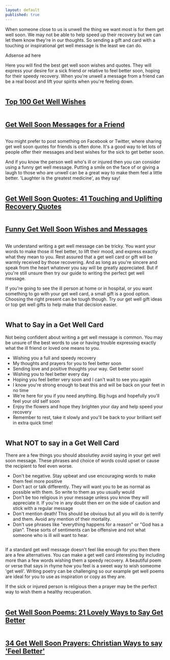 ```yaml
---
layout: default
published: true
---
```

<p>When someone close to us is unwell the thing we want most is for them get well soon. We may not be able to help speed up their recovery but we can let them know they're in our thoughts. So sending a gift and card with a touching or inspirational get well message is the least we can do. </p>

<p>
Adsense ad here
</p>

<p>
Here you will find the best get well soon wishes and quotes. They will express your desire for a sick friend or relative to feel better soon, hoping for their speedy recovery. When you're unwell a message from a friend can be a real boost and lift your spirits when you're feeling down.</p>

<div class="row">
  <div class="column">
<a href="/get-well-wishes"> <img class="img" src="/img/get-well-soon-wishes.png" alt="" /></a>
<h2><a class="page-link" href="/get-well-wishes">Top 100 Get Well Wishes</a></h2>
</div>

<div class="column">
<a href="/get-well-essages-for-a-friend"> <img class="img" src="/img/get-well-soon-messages-for-a-friend.png" alt="" /></a>
<h2><a class="page-link" href="/get-well-soon-messages-for-a-friend">Get Well Soon Messages for a Friend</a></h2>
</div>
</div>

<p>
You might prefer to post something on Facebook or Twitter, where sharing get well soon quotes for friends is often done. It's a good way to let lots of people offer their messages and best wishes for the sick to get better soon.
</p>

<p>
And if you know the person well who's ill or injured then you can consider using a funny get well message. Putting a smile on the face of or giving a laugh to those who are unwell can be a great way to make them feel a little better. 'Laughter is the greatest medicine', as they say!
</p>

<div class="row">
  <div class="column">
<a href="/get-well-wishes"> <img class="img" src="/img/get-well-soon-quotes.png" alt="" /></a><h2><a class="page-link" href="/get-well-soon-quotes/">Get Well Soon Quotes: 41 Touching and Uplifting Recovery Quotes</a></h2>
</div>

<div class="column">
<a href="/funny-get-well-soon-wishes"> <img class="img" src="/img/funny-get-well-wishes.png" alt="" /></a><h2><a class="page-link" href="/get-well-wishes">Funny Get Well Soon Wishes and Messages</a></h2>
</div>
</div>

<p>
We understand writing a get well message can be tricky. You want your words to make those ill feel better, to lift their mood, and express exactly what they mean to you. Rest assured that a get well card or gift will be warmly received by those recovering. And as long as you're sincere and speak from the heart whatever you say will be greatly appreciated. But if you're still unsure then try our guide to writing the perfect get well message.
</p>

<p>
If you're going to see the ill person at home or in hospital, or you want something to go with your get well card, a small gift is a good option. Choosing the right present can be tough though. Try our get well gift ideas or top get well gifts to help make that decision easier.
</p>

<div class="row">
  <div class="column">

<h2>What to Say in a Get Well Card</h2>
<p>
Not being confident about writing a get well message is common. You may be unsure of the best words to use or having trouble expressing exactly what the ill friend or loved one means to you.
</p>
<ul class="tick">
<li>Wishing you a full and speedy recovery</li>
<li>My thoughts and prayers for you to feel better soon</li>
<li>Sending love and positive thoughts your way. Get better soon!</li>
<li>Wishing you to feel better every day</li>
<li>Hoping you feel better very soon and I can't wait to see you again</li>
<li>I know you're strong enough to beat this and will be back on your feet in no time</li>
<li>We're here for you if you need anything. Big hugs and hopefully you'll feel your old self soon</li>
<li>Enjoy the flowers and hope they brighten your day and help speed your recovery</li>
<li>Remember to rest, take it slowly and you'll be back to your brilliant self in extra quick time!</li>
</ul>

</div>
 
<div class="column"> 
<h2>What NOT to say in a Get Well Card</h2>
<p>
There are a few things you should absolutley avoid saying in your get well soon message. These phrases and choice of words could upset or cause the recipient to feel even worse.
</p>
<ul class="cross">
<li>Don't be negative. Stay upbeat and use encouraging words to make them feel more positive</li>
<li>Don't act or talk differently. They will want you to be as normal as possible with them. So write to them as you usually would</li>
<li>Don't be too religious in your message unless you know they will appreciate it. If you're in any doubt then err on the side of caution and stick with a regular message</li>
<li>Don't mention death! This should be obvious but all you will do is terrify and them. Avoid any mention of their mortality.</li>
<li>Don't use phrases like "everything happens for a reason" or "God has a plan". These sorts of sentiments can be offensive and not what someone who is ill will want to hear.</li>
</ul>  
</div>
</div>

<p>If a standard get well message doesn't feel like enough for you then there are a few alternatives. You can make a get well card interesting by including more than a few words wishing them a speedy recovery. A beautiful poem or verse that says in rhyme how you feel is a sweet way to wish someome 'get well'. Writing poetry can be challenging so our example get well poems are ideal for you to use as inspiration or copy as they are.
</p>

<p>
If the sick or injured person is religious then a prayer may be the perfect way to wish them a healthy recuperation. 
</p>

<div class="row">
  <div class="column">
    <a href="/get-well-poems"> <img class="img" src="/img/get-well-poems.png" alt="" /></a><h2><a class="page-link" href="/get-well-poems">Get Well Soon Poems: 21 Lovely Ways to Say Get Better</a></h2>
</div>

<div class="row">
  <div class="column">
    <a href="/get-well-prayers"> <img class="img" src="/img/get-well-prayers.png" alt="" /></a><h2><a class="page-link" href="/get-well-prayers">34 Get Well Soon Prayers: Christian Ways to say 'Feel Better'</a></h2>
</div>
</div>


